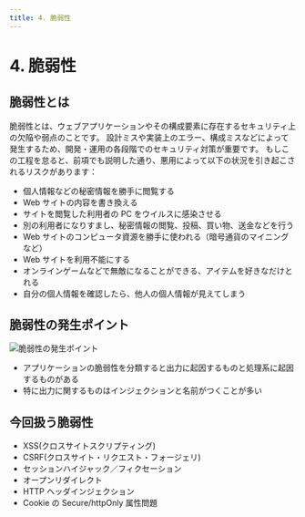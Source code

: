 ```yaml
---
title: 4. 脆弱性
---
```


# 4. 脆弱性

## 脆弱性とは

脆弱性とは、ウェブアプリケーションやその構成要素に存在するセキュリティ上の欠陥や弱点のことです。
設計ミスや実装上のエラー、構成ミスなどによって発生するため、開発・運用の各段階でのセキュリティ対策が重要です。
もしこの工程を怠ると、前項でも説明した通り、悪用によって以下の状況を引き起こされるリスクがあります：

- 個人情報などの秘密情報を勝手に閲覧する
- Web サイトの内容を書き換える
- サイトを閲覧した利用者の PC をウイルスに感染させる
- 別の利用者になりすまし、秘密情報の閲覧、投稿、買い物、送金などを行う
- Web サイトのコンピュータ資源を勝手に使われる（暗号通貨のマイニングなど）
- Web サイトを利用不能にする
- オンラインゲームなどで無敵になることができる、アイテムを好きなだけとれる
- 自分の個人情報を確認したら、他人の個人情報が見えてしまう

## 脆弱性の発生ポイント

![脆弱性の発生ポイント](/images/vulnerability01.png)

- アプリケーションの脆弱性を分類すると出力に起因するものと処理系に起因するものがある
- 特に出力に関するものはインジェクションと名前がつくことが多い

## 今回扱う脆弱性

- <PopupLink href="/page/vulnerability/xss.html">XSS(クロスサイトスクリプティング)</PopupLink>
- <PopupLink href="/page/vulnerability/csrf.html">CSRF(クロスサイト・リクエスト・フォージェリ)</PopupLink>
- <PopupLink href="/page/vulnerability/sessionhijack.html">セッションハイジャック／フィクセーション</PopupLink>
- オープンリダイレクト
- HTTP ヘッダインジェクション
- Cookie の Secure/httpOnly 属性問題

